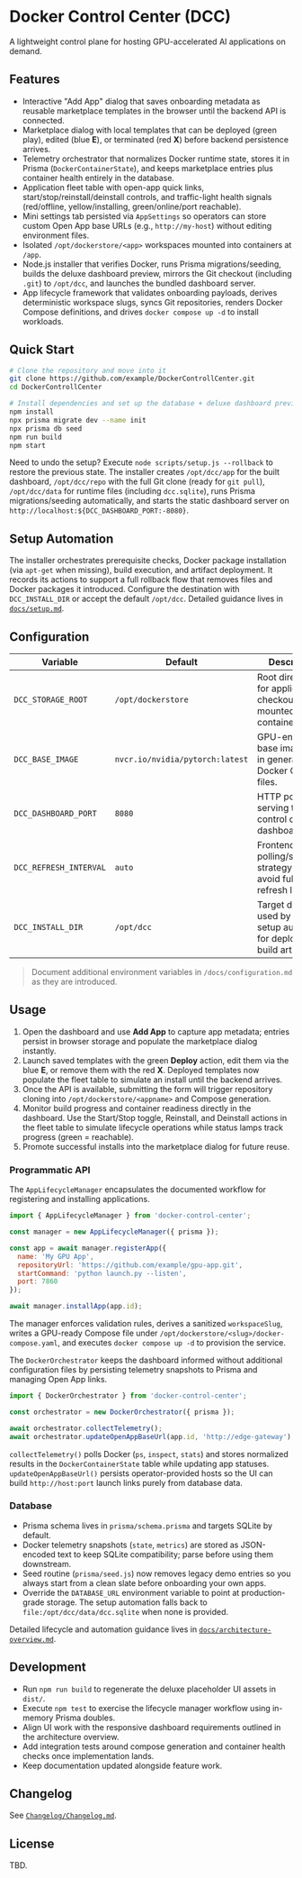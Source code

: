 # Docker Control Center (DCC)

A lightweight control plane for hosting GPU-accelerated AI applications on demand.

## Features
- Interactive "Add App" dialog that saves onboarding metadata as reusable marketplace templates in the browser until the backend API is connected.
- Marketplace dialog with local templates that can be deployed (green play), edited (blue **E**), or terminated (red **X**) before backend persistence arrives.
- Telemetry orchestrator that normalizes Docker runtime state, stores it in Prisma (`DockerContainerState`), and keeps marketplace entries plus container health entirely in the database.
- Application fleet table with open-app quick links, start/stop/reinstall/deinstall controls, and traffic-light health signals (red/offline, yellow/installing, green/online/port reachable).
- Mini settings tab persisted via `AppSettings` so operators can store custom Open App base URLs (e.g., `http://my-host`) without editing environment files.
- Isolated `/opt/dockerstore/<app>` workspaces mounted into containers at `/app`.
- Node.js installer that verifies Docker, runs Prisma migrations/seeding, builds the deluxe dashboard preview, mirrors the Git checkout (including `.git`) to `/opt/dcc`, and launches the bundled dashboard server.
- App lifecycle framework that validates onboarding payloads, derives deterministic workspace slugs, syncs Git repositories, renders Docker Compose definitions, and drives `docker compose up -d` to install workloads.

## Quick Start
```bash
# Clone the repository and move into it
git clone https://github.com/example/DockerControllCenter.git
cd DockerControllCenter

# Install dependencies and set up the database + deluxe dashboard preview
npm install
npx prisma migrate dev --name init
npx prisma db seed
npm run build
npm start
```

Need to undo the setup? Execute `node scripts/setup.js --rollback` to restore the previous state. The installer creates `/opt/dcc/app` for the built dashboard, `/opt/dcc/repo` with the full Git clone (ready for `git pull`), `/opt/dcc/data` for runtime files (including `dcc.sqlite`), runs Prisma migrations/seeding automatically, and starts the static dashboard server on `http://localhost:${DCC_DASHBOARD_PORT:-8080}`.

## Setup Automation
The installer orchestrates prerequisite checks, Docker package installation (via `apt-get` when
missing), build execution, and artifact deployment. It records its actions to support a full
rollback flow that removes files and Docker packages it introduced. Configure the destination with
`DCC_INSTALL_DIR` or accept the default `/opt/dcc`. Detailed guidance lives in
[`docs/setup.md`](docs/setup.md).

## Configuration
| Variable | Default | Description |
| --- | --- | --- |
| `DCC_STORAGE_ROOT` | `/opt/dockerstore` | Root directory for application checkouts mounted into containers. |
| `DCC_BASE_IMAGE` | `nvcr.io/nvidia/pytorch:latest` | GPU-enabled base image used in generated Docker Compose files. |
| `DCC_DASHBOARD_PORT` | `8080` | HTTP port for serving the control center dashboard. |
| `DCC_REFRESH_INTERVAL` | `auto` | Frontend polling/streaming strategy; must avoid full page refresh loops. |
| `DCC_INSTALL_DIR` | `/opt/dcc` | Target directory used by the setup automation for deploying build artifacts. |

> Document additional environment variables in `/docs/configuration.md` as they are introduced.

## Usage
1. Open the dashboard and use **Add App** to capture app metadata; entries persist in browser storage and populate the marketplace dialog instantly.
2. Launch saved templates with the green **Deploy** action, edit them via the blue **E**, or remove them with the red **X**. Deployed templates now populate the fleet table to simulate an install until the backend arrives.
3. Once the API is available, submitting the form will trigger repository cloning into `/opt/dockerstore/<appname>` and Compose generation.
4. Monitor build progress and container readiness directly in the dashboard. Use the Start/Stop toggle, Reinstall, and Deinstall actions in the fleet table to simulate lifecycle operations while status lamps track progress (green = reachable).
5. Promote successful installs into the marketplace dialog for future reuse.

### Programmatic API

The `AppLifecycleManager` encapsulates the documented workflow for registering and installing applications.

```js
import { AppLifecycleManager } from 'docker-control-center';

const manager = new AppLifecycleManager({ prisma });

const app = await manager.registerApp({
  name: 'My GPU App',
  repositoryUrl: 'https://github.com/example/gpu-app.git',
  startCommand: 'python launch.py --listen',
  port: 7860
});

await manager.installApp(app.id);
```

The manager enforces validation rules, derives a sanitized `workspaceSlug`, writes a GPU-ready Compose file under `/opt/dockerstore/<slug>/docker-compose.yaml`, and executes `docker compose up -d` to provision the service.

The `DockerOrchestrator` keeps the dashboard informed without additional configuration files by persisting telemetry snapshots to Prisma and managing Open App links.

```js
import { DockerOrchestrator } from 'docker-control-center';

const orchestrator = new DockerOrchestrator({ prisma });

await orchestrator.collectTelemetry();
await orchestrator.updateOpenAppBaseUrl(app.id, 'http://edge-gateway');
```

`collectTelemetry()` polls Docker (`ps`, `inspect`, `stats`) and stores normalized results in the `DockerContainerState` table while updating app statuses. `updateOpenAppBaseUrl()` persists operator-provided hosts so the UI can build `http://host:port` launch links purely from database data.

### Database

- Prisma schema lives in `prisma/schema.prisma` and targets SQLite by default.
- Docker telemetry snapshots (`state`, `metrics`) are stored as JSON-encoded text to keep SQLite compatibility; parse before using them downstream.
- Seed routine (`prisma/seed.js`) now removes legacy demo entries so you always start from a clean slate before onboarding your own apps.
- Override the `DATABASE_URL` environment variable to point at production-grade storage. The setup automation falls back to `file:/opt/dcc/data/dcc.sqlite` when none is provided.

Detailed lifecycle and automation guidance lives in [`docs/architecture-overview.md`](docs/architecture-overview.md).

## Development
- Run `npm run build` to regenerate the deluxe placeholder UI assets in `dist/`.
- Execute `npm test` to exercise the lifecycle manager workflow using in-memory Prisma doubles.
- Align UI work with the responsive dashboard requirements outlined in the architecture overview.
- Add integration tests around compose generation and container health checks once implementation lands.
- Keep documentation updated alongside feature work.

## Changelog
See [`Changelog/Changelog.md`](Changelog/Changelog.md).

## License
TBD.
